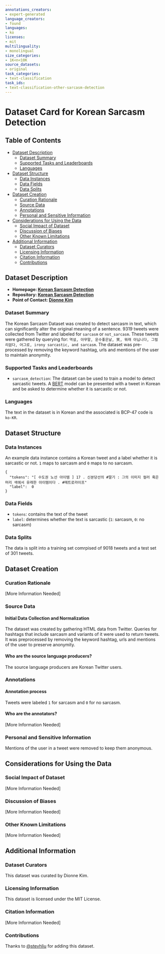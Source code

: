 ```yaml
---
annotations_creators:
- expert-generated
language_creators:
- found
languages:
- ko
licenses:
- mit
multilinguality:
- monolingual
size_categories:
- 1K<n<10K
source_datasets:
- original
task_categories:
- text-classification
task_ids:
- text-classification-other-sarcasm-detection
---
```


# Dataset Card for Korean Sarcasm Detection

## Table of Contents
- [Dataset Description](#dataset-description)
  - [Dataset Summary](#dataset-summary)
  - [Supported Tasks and Leaderboards](#supported-tasks-and-leaderboards)
  - [Languages](#languages)
- [Dataset Structure](#dataset-structure)
  - [Data Instances](#data-instances)
  - [Data Fields](#data-fields)
  - [Data Splits](#data-splits)
- [Dataset Creation](#dataset-creation)
  - [Curation Rationale](#curation-rationale)
  - [Source Data](#source-data)
  - [Annotations](#annotations)
  - [Personal and Sensitive Information](#personal-and-sensitive-information)
- [Considerations for Using the Data](#considerations-for-using-the-data)
  - [Social Impact of Dataset](#social-impact-of-dataset)
  - [Discussion of Biases](#discussion-of-biases)
  - [Other Known Limitations](#other-known-limitations)
- [Additional Information](#additional-information)
  - [Dataset Curators](#dataset-curators)
  - [Licensing Information](#licensing-information)
  - [Citation Information](#citation-information)
  - [Contributions](#contributions)

## Dataset Description

- **Homepage: [Korean Sarcasm Detection](https://github.com/SpellOnYou/korean-sarcasm)**
- **Repository: [Korean Sarcasm Detection](https://github.com/SpellOnYou/korean-sarcasm)**
- **Point of Contact: [Dionne Kim](jiwon.kim.096@gmail.com)**

### Dataset Summary

The Korean Sarcasm Dataset was created to detect sarcasm in text, which can significantly alter the original meaning of a sentence. 9319 tweets were collected from Twitter and labeled for `sarcasm` or `not_sarcasm`. These tweets were gathered by querying for: `역설, 아무말, 운수좋은날, 笑, 뭐래 아닙니다, 그럴리없다, 어그로, irony sarcastic, and sarcasm`. The dataset was pre-processed by removing the keyword hashtag, urls and mentions of the user to maintain anonymity. 

### Supported Tasks and Leaderboards

* `sarcasm_detection`: The dataset can be used to train a model to detect sarcastic tweets. A [BERT](https://huggingface.co/bert-base-uncased) model can be presented with a tweet in Korean and be asked to determine whether it is sarcastic or not.

### Languages

The text in the dataset is in Korean and the associated is BCP-47 code is `ko-KR`.	

## Dataset Structure

### Data Instances

An example data instance contains a Korean tweet and a label whether it is sarcastic or not. `1` maps to sarcasm and `0` maps to no sarcasm.

```
{
  "tokens": "[ 수도권 노선 아이템 ] 17 . 신분당선의 #딸기 : 그의 이미지 컬러 혹은 머리 색에서 유래한 아이템이다 . #메트로라이프"
  "label": 	0
}
```

### Data Fields

* `tokens`: contains the text of the tweet
* `label`: determines whether the text is sarcastic (`1`: sarcasm, `0`: no sarcasm)

### Data Splits

The data is split into a training set comrpised of 9018 tweets and a test set of 301 tweets.

## Dataset Creation

### Curation Rationale

[More Information Needed]

### Source Data

#### Initial Data Collection and Normalization

The dataset was created by gathering HTML data from Twitter. Queries for hashtags that include sarcasm and variants of it were used to return tweets. It was preprocessed by removing the keyword hashtag, urls and mentions of the user to preserve anonymity. 

#### Who are the source language producers?

The source language producers are Korean Twitter users.

### Annotations

#### Annotation process

Tweets were labeled `1` for sarcasm and `0` for no sarcasm.

#### Who are the annotators?

[More Information Needed]

### Personal and Sensitive Information

Mentions of the user in a tweet were removed to keep them anonymous.

## Considerations for Using the Data

### Social Impact of Dataset

[More Information Needed]

### Discussion of Biases

[More Information Needed]

### Other Known Limitations

[More Information Needed]

## Additional Information

### Dataset Curators

This dataset was curated by Dionne Kim.

### Licensing Information

This dataset is licensed under the MIT License.

### Citation Information

[More Information Needed]

### Contributions

Thanks to [@stevhliu](https://github.com/stevhliu) for adding this dataset.